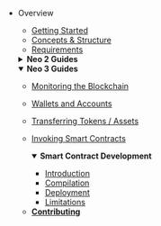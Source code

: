 - Overview

  - [Getting Started](overview/getting_started.md)
  - [Concepts & Structure](overview/concepts_and_structure.md)
  - [Requirements](overview/requirements.md)

  <details>
    <summary><b>Neo 2 Guides</b></summary>

  - [Monitoring the Blockchain](neo2_guides/monitoring.md)
  - [Wallets and Accounts](neo2_guides/wallets_and_accounts.md)
  - [Transferring Assets](neo2_guides/asset_transfer.md)
  - [Invoking Smart Contracts](neo2_guides/contract_invocation.md)
  - [NEP-5 Token Contracts](neo2_guides/token_contracts.md)
  - [Deploying Smart Contracts](neo2_guides/contract_deployment.md)

    <details>
      <summary><b>Advanced Topics</b></summary>

    - [Key Pairs and NEO Addresses](neo2_guides/neo2_adv_topics/keypairs_and_neo_addresses.md)
    - [Input Selection Strategy](neo2_guides/neo2_adv_topics/input_selection_strategy.md)
    - [Reading Application Logs](neo2_guides/neo2_adv_topics/application_log.md)

    </details>

  </details>

  <details open>
    <summary><b>Neo 3 Guides</b></summary>

  - [Monitoring the Blockchain](neo3_guides/monitoring.md)
  - [Wallets and Accounts](neo3_guides/wallets_and_accounts.md)
  - [Transferring Tokens / Assets](neo3_guides/token_transfer.md)
  - [Invoking Smart Contracts](neo3_guides/contract_invocation.md)

    <details open>
      <summary><b>Smart Contract Development</b></summary>

    - [Introduction](neo3_guides/compiler_devpack/introduction.md)
    - [Compilation](neo3_guides/compiler_devpack/compilation.md)
    - [Deployment](neo3_guides/compiler_devpack/deployment.md)
    - [Limitations](neo3_guides/compiler_devpack/limitations.md)

     </details>

  </details>

  - [**Contributing**](contributing.md)
